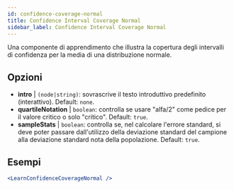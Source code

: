 ```yaml
---
id: confidence-coverage-normal
title: Confidence Interval Coverage Normal
sidebar_label: Confidence Interval Coverage Normal
---
```


Una componente di apprendimento che illustra la copertura degli intervalli di confidenza per la media di una distribuzione normale.

## Opzioni

* __intro__ | `(node|string)`: sovrascrive il testo introduttivo predefinito (interattivo). Default: `none`.
* __quartileNotation__ | `boolean`: controlla se usare "alfa/2" come pedice per il valore critico o solo "critico". Default: `true`.
* __sampleStats__ | `boolean`: controlla se, nel calcolare l'errore standard, si deve poter passare dall'utilizzo della deviazione standard del campione alla deviazione standard nota della popolazione. Default: `true`.


## Esempi

```jsx live
<LearnConfidenceCoverageNormal />
```

